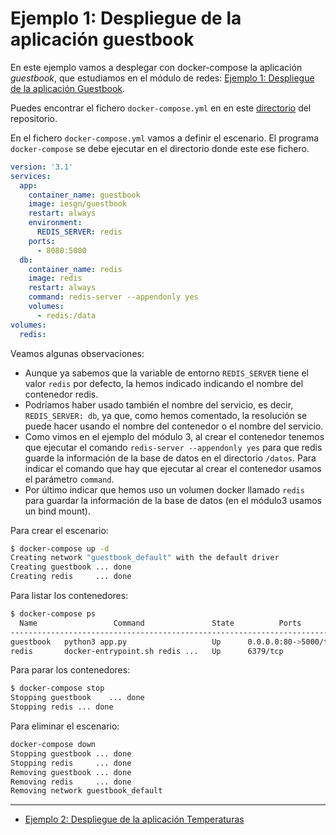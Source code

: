 # Ejemplo 1: Despliegue de la aplicación guestbook

En este ejemplo vamos a desplegar con docker-compose la aplicación *guestbook*, que estudiamos en el módulo de redes: [Ejemplo 1: Despliegue de la aplicación Guestbook](../modulo3/guestbook.md).

Puedes encontrar el fichero `docker-compose.yml` en en este [directorio](https://github.com/josedom24/curso_docker_ies/tree/main/ejemplos/modulo4/ejemplo1) del repositorio. 

En el fichero `docker-compose.yml` vamos a definir el escenario. El programa `docker-compose` se debe ejecutar en el directorio donde este ese fichero. 

```yaml
version: '3.1'
services:
  app:
    container_name: guestbook
    image: iesgn/guestbook
    restart: always
    environment:
      REDIS_SERVER: redis
    ports:
      - 8080:5000
  db:
    container_name: redis
    image: redis
    restart: always
    command: redis-server --appendonly yes
    volumes:
      - redis:/data
volumes:
  redis:
```

Veamos algunas observaciones:

* Aunque ya sabemos que la variable de entorno `REDIS_SERVER` tiene el valor `redis` por defecto, la hemos indicado indicando el nombre del contenedor redis.
* Podríamos haber usado también el nombre del servicio, es decir, `REDIS_SERVER: db`, ya que, como hemos comentado, la resolución se puede hacer usando el nombre del contenedor o el nombre del servicio.
* Como vimos en el ejemplo del módulo 3, al crear el contenedor tenemos que ejecutar el comando `redis-server --appendonly yes` para que redis guarde la información de la base de datos en el directorio `/datos`. Para indicar el comando que hay que ejecutar al crear el contenedor usamos el parámetro `command`.
* Por último indicar que hemos uso un volumen docker llamado `redis` para guardar la información de la base de datos (en el módulo3 usamos un bind mount).

Para crear el escenario:

```bash
$ docker-compose up -d
Creating network "guestbook_default" with the default driver
Creating guestbook ... done
Creating redis     ... done
```

Para listar los contenedores:

```bash
$ docker-compose ps
  Name                 Command               State          Ports        
-------------------------------------------------------------------------
guestbook   python3 app.py                   Up      0.0.0.0:80->5000/tcp
redis       docker-entrypoint.sh redis ...   Up      6379/tcp            
```

Para parar los contenedores:

```bash
$ docker-compose stop 
Stopping guestbook    ... done
Stopping redis ... done
```

Para eliminar el escenario:

```bash
docker-compose down
Stopping guestbook ... done
Stopping redis     ... done
Removing guestbook ... done
Removing redis     ... done
Removing network guestbook_default
```



---

* [Ejemplo 2: Despliegue de la aplicación Temperaturas](temperaturas.md)



